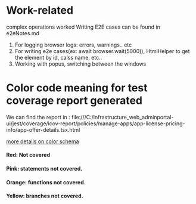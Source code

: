 # Work-related
complex operations worked
Writing E2E cases can be found in e2eNotes.md

1. For logging browser logs: errors, warnings.. etc
2. For writing e2e cases(ex: await browser.wait(5000)), HtmlHelper to get the element by id, calss name, etc..
3. Working with popus, switching between the windows

# Color code meaning for test coverage report generated 
We can find the report in : file:///C:/infrastructure_web_adminportal-ui/jest/coverage/lcov-report/policies/manage-apps/app-license-pricing-info/app-offer-details.tsx.html

[more details on color schema](https://krishankantsinghal.medium.com/how-to-read-test-coverage-report-generated-using-jest-c2d1cb70da8b)
#### Red: Not covered
#### Pink: statements not covered.
#### Orange: functions not covered.
#### Yellow: branches not covered.
